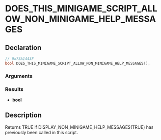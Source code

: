 # DOES_THIS_MINIGAME_SCRIPT_ALLOW_NON_MINIGAME_HELP_MESSAGES

## Declaration
```cpp
// 0x73A1443F
bool DOES_THIS_MINIGAME_SCRIPT_ALLOW_NON_MINIGAME_HELP_MESSAGES();
```

### Arguments

### Results
- **bool**

## Description
Returns TRUE if DISPLAY_NON_MINIGAME_HELP_MESSAGES(TRUE) has previously been called in this script.